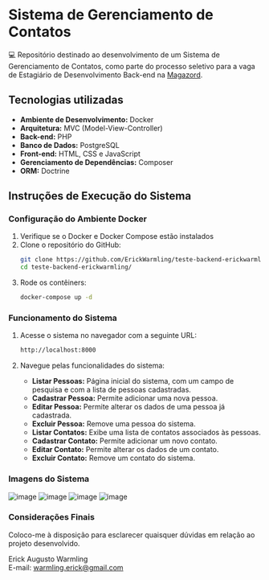 # Sistema de Gerenciamento de Contatos

💻 Repositório destinado ao desenvolvimento de um Sistema de Gerenciamento de Contatos, como parte do processo seletivo para a vaga de Estagiário de Desenvolvimento Back-end na [Magazord](https://www.magazord.com.br/).

## Tecnologias utilizadas

- **Ambiente de Desenvolvimento:** Docker
- **Arquitetura:** MVC (Model-View-Controller)
- **Back-end:** PHP
- **Banco de Dados:** PostgreSQL
- **Front-end:** HTML, CSS e JavaScript
- **Gerenciamento de Dependências:** Composer
- **ORM:** Doctrine

## Instruções de Execução do Sistema

### Configuração do Ambiente Docker

1. Verifique se o Docker e Docker Compose estão instalados
2. Clone o repositório do GitHub:
   ``` bash
   git clone https://github.com/ErickWarmling/teste-backend-erickwarmling.git
   cd teste-backend-erickwarmling/
   ```
3. Rode os contêiners:
   ``` bash
   docker-compose up -d
   ```

### Funcionamento do Sistema

1. Acesse o sistema no navegador com a seguinte URL:
   ``` bash
   http://localhost:8000
   ```
   
2. Navegue pelas funcionalidades do sistema:
   - **Listar Pessoas:** Página inicial do sistema, com um campo de pesquisa e com a lista de pessoas cadastradas.
   - **Cadastrar Pessoa:** Permite adicionar uma nova pessoa.
   - **Editar Pessoa:** Permite alterar os dados de uma pessoa já cadastrada.
   - **Excluir Pessoa:** Remove uma pessoa do sistema.
   - **Listar Contatos:** Exibe uma lista de contatos associados às pessoas.
   - **Cadastrar Contato:** Permite adicionar um novo contato.
   - **Editar Contato:** Permite alterar os dados de um contato.
   - **Excluir Contato:** Remove um contato do sistema.

### Imagens do Sistema
![image](https://github.com/user-attachments/assets/c0da882a-2999-40e9-9666-d83e48e827c2)
![image](https://github.com/user-attachments/assets/22129225-26f5-423e-ad5e-26c645daeffa)
![image](https://github.com/user-attachments/assets/93012979-6718-4d7d-b092-96bac39508de)
![image](https://github.com/user-attachments/assets/0c8bfc00-7161-4058-976b-dbf7f3bdc3d1)


### Considerações Finais

Coloco-me à disposição para esclarecer quaisquer dúvidas em relação ao projeto desenvolvido.

Erick Augusto Warmling
<br>
E-mail: [warmling.erick@gmail.com](mailto:warmling.erick@gmail.com)
